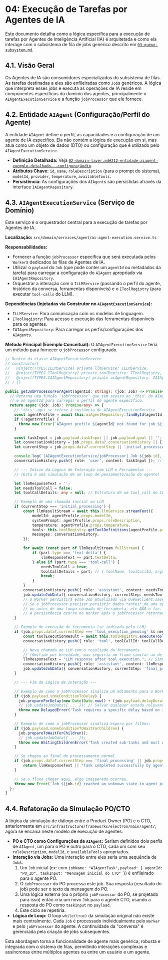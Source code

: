 # 04: Execução de Tarefas por Agentes de IA

Este documento detalha como a lógica específica para a execução de tarefas por Agentes de Inteligência Artificial (IA) é arquitetada e como ela interage com o subsistema de fila de jobs genérico descrito em [`03-queue-subsystem.md`](./03-queue-subsystem.md).

## 4.1. Visão Geral

Os Agentes de IA são consumidores especializados do subsistema de filas. As tarefas destinadas a eles são enfileiradas como `Job`s genéricos. A lógica que interpreta esses jobs e executa as operações de IA reside em componentes específicos do domínio dos agentes, principalmente o `AIAgentExecutionService` e a função `jobProcessor` que ele fornece.

## 4.2. Entidade `AIAgent` (Configuração/Perfil do Agente)

A entidade `AIAgent` define o perfil, as capacidades e a configuração de um agente de IA específico. Ela não contém a lógica de execução em si, mas atua como um objeto de dados (DTO) ou configuração que é utilizado pelo `AIAgentExecutionService`.

*   **Definição Detalhada:** Veja [`02-domain-layer.md#212-entidade-aiagent-exemplo-detalhado---configuraçãodto`](./02-domain-layer.md#212-entidade-aiagent-exemplo-detalhado---configuraçãodto).
*   **Atributos Chave:** `id`, `name`, `roleDescription` (para o prompt do sistema), `modelId`, `provider`, `temperature`, `availableTools`.
*   **Persistência:** As configurações dos `AIAgent`s são persistidas através da interface `IAIAgentRepository`.

## 4.3. `AIAgentExecutionService` (Serviço de Domínio)

Este serviço é o orquestrador central para a execução de tarefas por Agentes de IA.

**Localização:** `src/domain/services/agent/ai-agent-execution.service.ts`

**Responsabilidades:**
*   Fornecer a função `jobProcessor` específica que será executada pelos `Worker`s dedicados às filas de Agentes de IA.
*   Utilizar o `payload` do `Job` (que pode conter um `agentId` ou metadados da tarefa) para carregar a configuração do `AIAgent` apropriado via `IAIAgentRepository`.
*   Orquestrar a interação com o `ILLMService` (passando o perfil do agente, histórico da conversa, ferramentas disponíveis) e o `IToolRegistry` (para executar `tool-calls` do LLM).

**Dependências (Injetadas via Construtor no `AIAgentExecutionService`):**
*   `ILLMService`: Para comunicação com os modelos de linguagem.
*   `IToolRegistry`: Para acesso e execução das ferramentas disponíveis para os agentes.
*   `IAIAgentRepository`: Para carregar os perfis/configurações dos `AIAgent`s.

**Método Principal (Exemplo Conceitual):**
O `AIAgentExecutionService` teria um método para fornecer o `jobProcessor` configurado.
```typescript
// Dentro da classe AIAgentExecutionService
// constructor(
//   @inject(TYPES.ILLMService) private llmService: ILLMService,
//   @inject(TYPES.IToolRegistry) private toolRegistry: IToolRegistry,
//   @inject(TYPES.IAIAgentRepository) private aiAgentRepository: IAIAgentRepository
// ) {}

public getJobProcessorForAgent(agentId: string): (job: Job) => Promise<any> {
  // Retorna uma função 'jobProcessor' que tem acesso ao 'this' do AIAgentExecutionService
  // e ao agentId para carregar o perfil do agente específico.
  return async (job: Job): Promise<any> => {
    // 'this' aqui se refere à instância de AIAgentExecutionService
    const agentProfile = await this.aiAgentRepository.findById(agentId);
    if (!agentProfile) {
      throw new Error(`AIAgent profile ${agentId} not found for job ${job.id}.`);
    }

    const taskInput = job.payload.taskInput || job.payload.goal || ''; // Dados específicos da tarefa
    let conversationHistory = job.props.data?.conversationHistory || [];
    let currentStep = job.props.data?.currentStep || 'initial_processing';

    console.log(`[AIAgentExecutionService/jobProcessor] Job ${job.id}, Agent ${agentProfile.props.name}, Step ${currentStep}`);
    conversationHistory.push({ role: 'user', content: taskInput }); // Exemplo, pode variar

    // --- Início da Lógica de Interação com LLM e Ferramentas ---
    // (Esta é uma simulação de um loop de pensamento/ação do agente)

    let llmResponseText = '';
    let needsToolCall = false;
    let toolCallDetails: any = null; // Estrutura de um tool_call do LLM

    // Exemplo de uma chamada inicial ao LLM
    if (currentStep === 'initial_processing') {
        const llmResultStream = await this.llmService.streamText({
            modelId: agentProfile.props.modelId,
            systemPrompt: agentProfile.props.roleDescription,
            temperature: agentProfile.props.temperature,
            tools: this.toolRegistry.getToolDefinitions(agentProfile.props.availableTools), // Definições para o LLM
            messages: conversationHistory,
        });

        for await (const part of llmResultStream.fullStream) {
            if (part.type === 'text-delta') {
                llmResponseText += part.textDelta;
            } else if (part.type === 'tool-call') {
                needsToolCall = true;
                toolCallDetails = part; // { toolName, toolCallId, args }
                break;
            }
        }
        conversationHistory.push({ role: 'assistant', content: needsToolCall ? null : llmResponseText, toolCalls: needsToolCall ? [toolCallDetails] : undefined });
        job.updateJobData({ conversationHistory, currentStep: needsToolCall ? 'tool_execution_pending' : 'llm_response_complete' });
        // O Worker persistirá este Job atualizado via QueueClient.saveJob()
        // Se o jobProcessor precisar persistir dados *antes* de uma operação de fila (delay/wait)
        // ou antes de uma longa chamada de ferramenta, ele NÃO o faz. Ele apenas atualiza job.data.
        // A persistência ocorre no Worker após o jobProcessor retornar/lançar erro.
    }

    // Exemplo de execução de ferramenta (se indicada pelo LLM)
    if (job.props.data?.currentStep === 'tool_execution_pending' && needsToolCall) {
        const toolExecutionResult = await this.toolRegistry.executeTool(toolCallDetails.toolName, toolCallDetails.args);
        conversationHistory.push({ role: 'tool', toolCallId: toolCallDetails.toolCallId, toolName: toolCallDetails.toolName, content: JSON.stringify(toolExecutionResult) });

        // Nova chamada ao LLM com o resultado da ferramenta
        // (Omitido por brevidade, mas seguiria um fluxo similar ao de cima)
        llmResponseText = "LLM response after tool execution."; // Simulado
        conversationHistory.push({ role: 'assistant', content: llmResponseText });
        job.updateJobData({ conversationHistory, currentStep: 'final_processing' });
    }

    // --- Fim da Lógica de Interação ---

    // Exemplo de como o jobProcessor sinaliza um adiamento para o Worker:
    if (job.payload.someConditionToDelay) {
      job.prepareForDelay(new Date(Date.now() + (job.payload.delayDuration || 60000)));
      // job.updateJobData({ ... }); // Salvar qualquer estado relevante antes de adiar
      throw new DelayedError('Task requires a specific delay based on its logic.');
    }

    // Exemplo de como o jobProcessor sinaliza espera por filhos:
    if (job.payload.someConditionToWaitForChildren) {
      job.prepareToWaitForChildren();
      // job.updateJobData({ ... });
      throw new WaitingChildrenError('Task created sub-tasks and must wait.');
    }

    // Se chegou ao final do processamento normal
    if (job.props.data?.currentStep === 'final_processing' || job.props.data?.currentStep === 'llm_response_complete') {
        return llmResponseText || "Task completed successfully by agent."; // Resultado final
    }

    // Se o fluxo chegar aqui, algo inesperado ocorreu.
    throw new Error(`Job ${job.id} reached an unknown state in agent processing.`);
  };
}
```

## 4.4. Refatoração da Simulação PO/CTO

A lógica da simulação de diálogo entre o Product Owner (PO) e o CTO, anteriormente em `src/infrastructure/frameworks/electron/main/agent/`, agora se encaixa neste modelo de execução de agentes:

*   **PO e CTO como Configurações de `AIAgent`:** Seriam definidos dois perfis de `AIAgent`, um para o PO e outro para o CTO, cada um com seu `roleDescription`, `modelId`, e `availableTools` apropriados.
*   **Interação via Jobs:** Uma interação entre eles seria uma sequência de `Job`s.
    1.  Um `Job` inicial (ex: com `jobName: "AIAgentTask"`, `payload: { agentId: "PO_ID", taskInput: "Mensagem inicial do CTO" }`) é enfileirado para o agente PO.
    2.  O `jobProcessor` do PO processa este job. Sua resposta (resultado do job) pode ser o texto da mensagem do PO.
    3.  Uma lógica externa (ou o próprio `jobProcessor` do PO, se projetado para isso) então cria um novo `Job` para o agente CTO, usando a resposta do PO como `taskInput` no `payload`.
    4.  Este ciclo se repetiria.
*   **Lógica de Loop:** O loop `while(true)` da simulação original não existe mais centralmente. Cada `Job` é processado individualmente pelo `Worker` e pelo `jobProcessor` do agente. A continuidade da "conversa" é gerenciada pela criação de jobs subsequentes.

Esta abordagem torna a funcionalidade de agente mais genérica, robusta e integrada com o sistema de filas, permitindo interações complexas e assíncronas entre múltiplos agentes ou entre um usuário e um agente.
```
